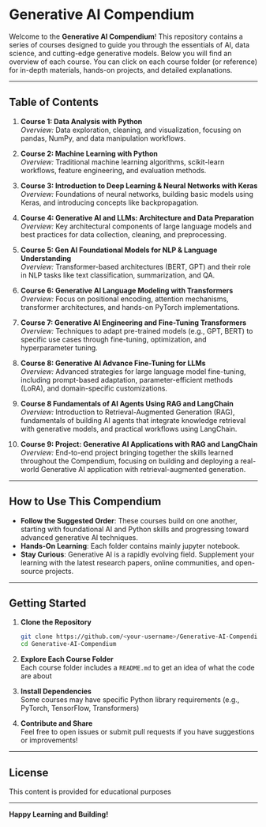 # Generative AI Compendium

Welcome to the **Generative AI Compendium**! This repository contains a series of courses designed to guide you through the essentials of AI, data science, and cutting-edge generative models. Below you will find an overview of each course. You can click on each course folder (or reference) for in-depth materials, hands-on projects, and detailed explanations.

---

## Table of Contents

1. **Course 1: Data Analysis with Python**  
   *Overview:* Data exploration, cleaning, and visualization, focusing on pandas, NumPy, and data manipulation workflows.

2. **Course 2: Machine Learning with Python**  
   *Overview:* Traditional machine learning algorithms, scikit-learn workflows, feature engineering, and evaluation methods.

3. **Course 3: Introduction to Deep Learning & Neural Networks with Keras** 
   *Overview:* Foundations of neural networks, building basic models using Keras, and introducing concepts like backpropagation.

4. **Course 4: Generative AI and LLMs: Architecture and Data Preparation**  
    *Overview:* Key architectural components of large language models and best practices for data collection, cleaning, and preprocessing.

5. **Course 5: Gen AI Foundational Models for NLP & Language Understanding**  
    *Overview:* Transformer-based architectures (BERT, GPT) and their role in NLP tasks like text classification, summarization, and QA.

6. **Course 6: Generative AI Language Modeling with Transformers**  
    *Overview:* Focus on positional encoding, attention mechanisms, transformer architectures, and hands-on PyTorch implementations.

7. **Course 7: Generative AI Engineering and Fine-Tuning Transformers**  
    *Overview:* Techniques to adapt pre-trained models (e.g., GPT, BERT) to specific use cases through fine-tuning, optimization, and hyperparameter tuning.

7. **Course 8: Generative AI Advance Fine-Tuning for LLMs**  
    *Overview:* Advanced strategies for large language model fine-tuning, including prompt-based adaptation, parameter-efficient methods (LoRA), and domain-specific customizations.

8. **Course 8 Fundamentals of AI Agents Using RAG and LangChain**  
    *Overview:* Introduction to Retrieval-Augmented Generation (RAG), fundamentals of building AI agents that integrate knowledge retrieval with generative models, and practical workflows using LangChain.

16. **Course 9: Project: Generative AI Applications with RAG and LangChain**  
    *Overview:* End-to-end project bringing together the skills learned throughout the Compendium, focusing on building and deploying a real-world Generative AI application with retrieval-augmented generation.

---

## How to Use This Compendium

- **Follow the Suggested Order**: These courses build on one another, starting with foundational AI and Python skills and progressing toward advanced generative AI techniques.
- **Hands-On Learning**: Each folder contains mainly jupyter notebook.
- **Stay Curious**: Generative AI is a rapidly evolving field. Supplement your learning with the latest research papers, online communities, and open-source projects.

---

## Getting Started

1. **Clone the Repository**  
   ```bash
   git clone https://github.com/<your-username>/Generative-AI-Compendium.git
   cd Generative-AI-Compendium
   ```
2. **Explore Each Course Folder**  
   Each course folder includes a `README.md` to get an idea of what the code are about

3. **Install Dependencies**  
   Some courses may have specific Python library requirements (e.g., PyTorch, TensorFlow, Transformers)

4. **Contribute and Share**  
   Feel free to open issues or submit pull requests if you have suggestions or improvements!

---

## License

This content is provided for educational purposes

---

**Happy Learning and Building!**
```
